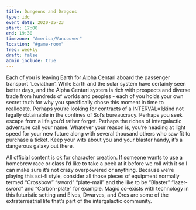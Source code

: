 ```yaml
---
title: Dungeons and Dragons
type: idc
event_date: 2020-05-23
start: 17:00
end: 19:30
timezone: "America/Vancouver"
location: "#game-room"
freq: weekly
draft: false
admin_include: true
---
```


Each of you is leaving Earth for Alpha Centari aboard the passenger transport ‘Leviathan’. While Earth and the solar system have certainly seen better days, and the Alpha Centari system is rich with prospects and diverse trade from hundreds of worlds and peoples -  each of you holds your own secret truth for why you specifically chose this moment in time to reallocate. Perhaps you’re looking for contracts of a INTERVAL=1;kind not legally obtainable in the confines of Sol’s bureaucracy. Perhaps you seek escape from a life you’d rather forget. Perhaps the riches of intergalactic adventure call your name. Whatever your reason is, you’re heading at light speed for your new future along with several thousand others who saw fit to purchase a ticket. Keep your wits about you and your blaster handy, it’s a dangerous galaxy out there.

All official content is ok for character creation. If someone wants to use a homebrew race or class I’d like to take a peek at it before we roll with it so I can make sure it’s not crazy overpowered or anything. Because we’re playing this sci-fi style, consider all those pieces of equipment normally termed “Crossbow” “sword” “plate-mail” and the like to be “Blaster” “lazer-sword” and “Carbon-plate” for example. Magic co-exists with technology in this futuristic setting and Elves, Dwarves, and Orcs are some of the extraterrestrial life that’s part of the intergalactic community.
